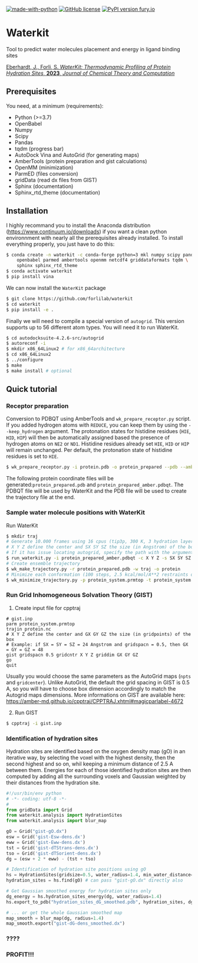 [![made-with-python](https://img.shields.io/badge/Made%20with-Python-1f425f.svg)](https://www.python.org/) [![GitHub license](https://img.shields.io/badge/License-GPL%20v3-blue.svg)](https://www.gnu.org/licenses/gpl-3.0) [![PyPI version fury.io](https://img.shields.io/badge/version-0.5.1-green.svg)](https://pypi.python.org/pypi/ansicolortags/) 

<!-- <img src="data/waterkit_logo_composite_TOC.jpg" width="1000"> -->

# Waterkit
Tool to predict water molecules placement and energy in ligand binding sites

[Eberhardt, J., Forli, S. *WaterKit: Thermodynamic Profiling of Protein Hydration Sites*, **2023**, *Journal of Chemical Theory and Computation*](https://pubs.acs.org/doi/10.1021/acs.jctc.2c01087)



## Prerequisites

You need, at a minimum (requirements):
* Python (>=3.7)
* OpenBabel
* Numpy 
* Scipy
* Pandas
* tqdm (progress bar)
* AutoDock Vina and AutoGrid (for generating maps)
* AmberTools (protein preparation and gist calculations)
* OpenMM (minimization)
* ParmED (files conversion)
* gridData (read dx files from GIST)
* Sphinx (documentation)
* Sphinx_rtd_theme (documentation)

## Installation

I highly recommand you to install the Anaconda distribution (https://www.continuum.io/downloads) if you want a clean python environnment with nearly all the prerequisites already installed. To install everything properly, you just have to do this:
```bash
$ conda create -n waterkit -c conda-forge python=3 mkl numpy scipy pandas \
    openbabel parmed ambertools openmm netcdf4 griddataformats tqdm \
    sphinx sphinx_rtd_theme
$ conda activate waterkit
$ pip install vina
```

We can now install the `WaterKit` package
```bash
$ git clone https://github.com/forlilab/waterkit
$ cd waterkit
$ pip install -e .
```

Finally we will need to compile a special version of `autogrid`. This version supports up to 56 different atom types. You will need it to run WaterKit.
```bash
$ cd autodocksuite-4.2.6-src/autogrid
$ autoreconf -i
$ mkdir x86_64Linux2 # for x86_64architecture
$ cd x86_64Linux2
$ ../configure
$ make
$ make install # optional
```

## Quick tutorial

### Receptor preparation

Conversion to PDBQT using AmberTools and `wk_prepare_receptor.py` script. If you added hydrogen atoms with `REDUCE`, you can keep them by using the `--keep_hydrogen` argument. The protonation states for histidine residues (`HIE`, `HID`, `HIP`) will then be automatically assigned based the presence of hydrogen atoms on `NE2` or `ND1`. Histidine residues already set `HIE`, `HID` or `HIP` will remain unchanged. Per default, the protonation state of histidine residues is set to `HIE`.
```bash
$ wk_prepare_receptor.py -i protein.pdb -o protein_prepared --pdb --amber_pdbqt
```

The following protein coordinate files will be generated:```protein_prepared.pdb``` and ```protein_prepared_amber.pdbqt```. The PDBQT file will be used by WaterKit and the PDB file will be used to create the trajectory file at the end.

### Sample water molecule positions with WaterKit

Run WaterKit
```bash
$ mkdir traj
# Generate 10.000 frames using 16 cpus (tip3p, 300 K, 3 hydration layers)
# X Y Z define the center and SX SY SZ the size (in Angstrom) of the box
# If it has issue locating autogrid, specify the path with the argument --autogrid_exec_path
$ run_waterkit.py -i protein_prepared_amber.pdbqt -c X Y Z -s SX SY SZ -n 10000 -j 16 -o traj
# Create ensemble trajectory
$ wk_make_trajectory.py -r protein_prepared.pdb -w traj -o protein
# Minimize each conformation (100 steps, 2.5 kcal/mol/A**2 restraints on heavy atoms, CUDA)
$ wk_minimize_trajectory.py -p protein_system.prmtop -t protein_system.nc -o protein_min.nc
```

### Run Grid Inhomogeneous Solvation Theory (GIST)

1. Create input file for cpptraj
```
# gist.inp
parm protein_system.prmtop
trajin protein.nc
# X Y Z define the center and GX GY GZ the size (in gridpoints) of the box
# Example: if SX = SY = SZ = 24 Angstrom and gridspacn = 0.5, then GX = GY = GZ = 48
gist gridspacn 0.5 gridcntr X Y Z griddim GX GY GZ
go
quit
```

Usually you would choose the same parameters as the AutoGrid maps (```npts``` and ```gridcenter```). Unlike AutoGrid, the default the grid spacing in GIST is 0.5 A, so you will have to choose box dimension accordingly to match the Autogrid maps dimensions. More informations on GIST are available here: https://amber-md.github.io/cpptraj/CPPTRAJ.xhtml#magicparlabel-4672

2. Run GIST

```bash
$ cpptraj -i gist.inp
```

### Identification of hydration sites
Hydration sites are identified based on the oxygen density map (gO) in an iterative way, by selecting the voxel with the highest density, then the second highest and so on, whil keeping a minimum distance of 2.5 A between them. Energies for each of those identified hydration sites are then computed by adding all the surrounding voxels and Gaussian weighted by their distances from the hydration site.

```python
#!/usr/bin/env python
# -*- coding: utf-8 -*-
#
from gridData import Grid
from waterkit.analysis import HydrationSites
from waterkit.analysis import blur_map

gO = Grid("gist-gO.dx")
esw = Grid('gist-Esw-dens.dx')
eww = Grid('gist-Eww-dens.dx')
tst = Grid('gist-dTStrans-dens.dx')
tso = Grid('gist-dTSorient-dens.dx')
dg = (esw + 2 * eww) - (tst + tso)

# Identification of hydration site positions using gO
hs = HydrationSites(gridsize=0.5, water_radius=1.4, min_water_distance=2.5, min_density=2.0)
hydration_sites = hs.find(gO) # can pass "gist-gO.dx" directly also

# Get Gaussian smoothed energy for hydration sites only
dg_energy = hs.hydration_sites_energy(dg, water_radius=1.4)
hs.export_to_pdb("hydration_sites_dG_smoothed.pdb", hydration_sites, dg_energy)

# ... or get the whole Gaussian smoothed map
map_smooth = blur_map(dg, radius=1.4)
map_smooth.export("gist-dG-dens_smoothed.dx")
```

### ????
### PROFIT!!!
